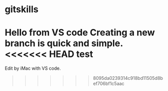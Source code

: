# gitskills
Hello from VS code
Creating a new branch is quick and simple.
<<<<<<< HEAD
test
=======
Edit by iMac with VS code.
>>>>>>> 8095da0239314c918bd11505d8bef706bf1c5aac
